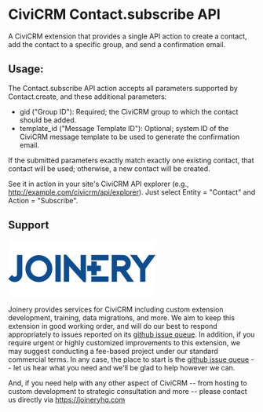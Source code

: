 # CiviCRM Contact.subscribe API

A CiviCRM extension that provides a single API action to create a contact, add the contact to a specific group, and send a confirmation email.


## Usage:
The Contact.subscribe API action accepts all parameters supported by Contact.create,
and these additional parameters:

* gid ("Group ID"): Required; the CiviCRM group to which the contact should be added.
* template_id ("Message Template ID"): Optional; system ID of the CiviCRM message
template to be used to generate the confirmation email.

If the submitted parameters exactly match exactly one existing contact, that
contact will be used; otherwise, a new contact will be created.

See it in action in your site's CiviCRM API explorer (e.g., http://example.com/civicrm/api/explorer).
Just select Entity = "Contact" and Action = "Subscribe".

## Support
![screenshot](/images/joinery-logo.png)

Joinery provides services for CiviCRM including custom extension development, training, data migrations, and more. We aim to keep this extension in good working order, and will do our best to respond appropriately to issues reported on its [github issue queue](https://github.com/twomice/com.joineryhq.api.contact.subscribe/issues). In addition, if you require urgent or highly customized improvements to this extension, we may suggest conducting a fee-based project under our standard commercial terms.  In any case, the place to start is the [github issue queue](https://github.com/twomice/com.joineryhq.api.contact.subscribe/issues) -- let us hear what you need and we'll be glad to help however we can.

And, if you need help with any other aspect of CiviCRM -- from hosting to custom development to strategic consultation and more -- please contact us directly via https://joineryhq.com